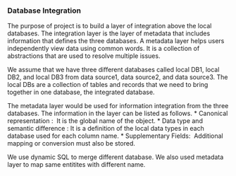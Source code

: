 ### Database Integration ###

The purpose of project is to build a layer of integration above the local databases. The integration layer is the layer of metadata that includes information that defines the three databases. A metadata layer helps users independently view data using common words. It is a collection of abstractions that are used to resolve multiple issues. 

We assume that we have three different databases called local DB1, local DB2, and local DB3 from data source1, data source2, and data source3. The local DBs are a collection of tables and records that we need to bring together in one database, the integrated database. 

The metadata layer would be used for information integration from the three databases. The information in the layer can be listed as follows. 
      * Canonical representation :  It is the global name of the object. 
      * Data type and semantic difference : It is a definition of the local data types in each database used for each column name. 
      * Supplementary Fields:  Additional mapping or conversion must also be stored. 

We use dynamic SQL to merge different database. We also used metadata layer to map same entitites with different name.
